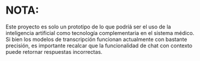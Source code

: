 # NOTA:
Este proyecto es solo un prototipo de lo que podríá ser el uso de la inteligencia artificial como tecnología complementaria en el sistema médico. Si bien los modelos de transcripción funcionan actualmente con bastante precisión, es importante recalcar que la funcionalidad de chat con contexto puede retornar respuestas incorrectas.
